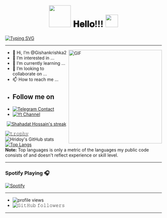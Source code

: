 <h1 align="center">
  <a target="_blank">
    <img src="https://github.com/Gishankrishka2/Gishankrishka2/blob/main/Gifs/ImpressiveJampackedKinglet-max-1mb.gif" width="70px" style="max-width:100%;">
  </a>
  𝐇𝐞𝐥𝐥𝐨!!!
  <a target="_blank">
    <img src="https://github.com/Gishankrishka2/Gishankrishka2/blob/main/Gifs/Hi.gif" width="40px" />
  </a>
</h1>


[![Typing SVG](https://readme-typing-svg.herokuapp.com?color=%23F70000&size=35&lines=Hi+I'm+Gishan+Krishka;Welcome+To+My+Profile+++++++)](https://git.io/typing-svg)

---

<img align="right" alt="GIF" height="300px" src="https://github.com/Gishankrishka2/Gishankrishka2/blob/main/Gifs/daftpunktocat-guy.gif" />

- 👋 Hi, I’m @Gishankrishka2
- 👀 I’m interested in ...
- 🌱 I’m currently learning ...
- 💞️ I’m looking to collaborate on ...
- 📫 How to reach me ...
- ## Follow me on
- [![Telegram Contact](https://badges.aleen42.com/src/telegram.svg)](https://t.me/gishankrishka1)
- [![Yt Channel ](https://badges.aleen42.com/src/youtube.svg)](https://www.youtube.com/channel/UCW0Z3BTxIJF6HAmN6AWUebQ)

<p align="center">
    <a href="https://github.com/Gishankrishka2/github-readme-streak-stats">
        <img title="🔥 Get streak stats for your profile at git.io/streak-stats" alt="Shahadat Hossain's streak" src="https://github-readme-streak-stats.herokuapp.com/?user=HridoyHazard&theme=black-ice&hide_border=true&stroke=0000&background=060A0CD0"/>
    </a>
</p>



[![𝚝𝚛𝚘𝚙𝚑𝚢](https://github-profile-trophy.vercel.app/?username=Gishankrishka2&column=8&margin-w=15&margin-h=15&no-bg=true&no-frame=true&theme=juicyfresh)](https://github.com/TharukRenuja)
![Hridoy's GitHub stats](https://github-readme-stats.vercel.app/api?username=Gishankrishka2&show_icons=true&count_private=true&theme=great-gatsby) </br>
[![Top Langs](https://github-readme-stats.vercel.app/api/top-langs/?username=Gishankrishka2&theme=great-gatsby&layout=compact)](https://github.com/HridoyHazard)
</br>
<b>Note:</b> Top languages is only a metric of the languages my public code consists of and doesn't reflect experience or skill level.


---

### Spotify Playing 🎧

[![Spotify](https://novatorem.bgstatic.vercel.app/api/spotify)](https://open.spotify.com/user/11153360645)

---
- <img alt = "profile views" src="https://komarev.com/ghpvc/?username=Gishankrishka2&style=flat&color=brightgreen"> 
- <img alt="𝙶𝚒𝚝𝙷𝚞𝚋 𝚏𝚘𝚕𝚕𝚘𝚠𝚎𝚛𝚜" src="https://img.shields.io/github/followers/TharukRenuja?label=Followers&style=social"> 
---





<!---
gishanandtharusha/gishanandtharusha is a ✨ special ✨ repository because its `README.md` (this file) appears on your GitHub profile.
You can click the Preview link to take a look at your changes.
--->
